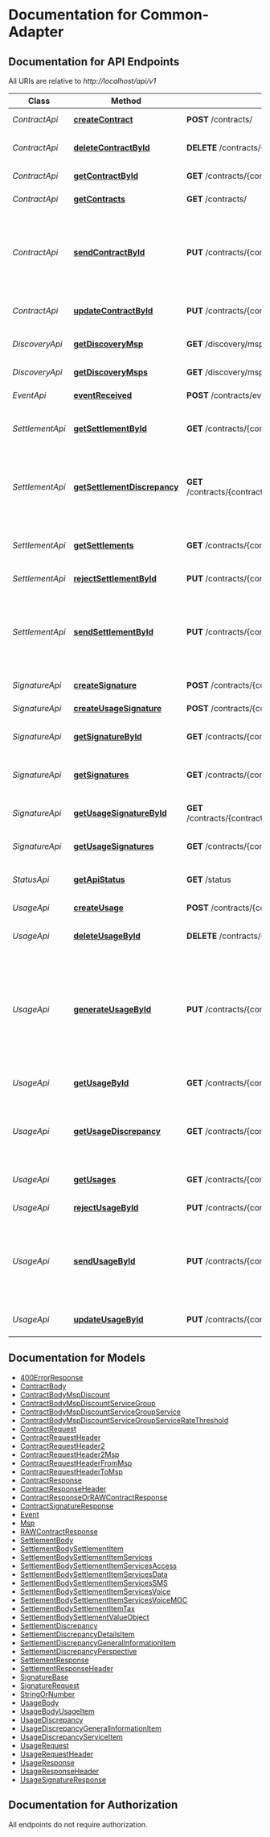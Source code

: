 # Documentation for Common-Adapter

<a name="documentation-for-api-endpoints"></a>
## Documentation for API Endpoints

All URIs are relative to *http://localhost/api/v1*

Class | Method | HTTP request | Description
------------ | ------------- | ------------- | -------------
*ContractApi* | [**createContract**](Apis/ContractApi.md#createcontract) | **POST** /contracts/ | Create a new Contract
*ContractApi* | [**deleteContractById**](Apis/ContractApi.md#deletecontractbyid) | **DELETE** /contracts/{contractId} | Delete a Contract By its Id
*ContractApi* | [**getContractById**](Apis/ContractApi.md#getcontractbyid) | **GET** /contracts/{contractId} | Get a Contract By its Id
*ContractApi* | [**getContracts**](Apis/ContractApi.md#getcontracts) | **GET** /contracts/ | Show a list of all Contracts
*ContractApi* | [**sendContractById**](Apis/ContractApi.md#sendcontractbyid) | **PUT** /contracts/{contractId}/send/ | Set State to \"SEND\" and POST to Blochain adapter towards TargetMsp of the Contract
*ContractApi* | [**updateContractById**](Apis/ContractApi.md#updatecontractbyid) | **PUT** /contracts/{contractId} | Update existing Contract
*DiscoveryApi* | [**getDiscoveryMsp**](Apis/DiscoveryApi.md#getdiscoverymsp) | **GET** /discovery/msps/{mspId} | Show details for a specific Msp
*DiscoveryApi* | [**getDiscoveryMsps**](Apis/DiscoveryApi.md#getdiscoverymsps) | **GET** /discovery/msps | Show a list of all Msps
*EventApi* | [**eventReceived**](Apis/EventApi.md#eventreceived) | **POST** /contracts/event/ | Webhook callback
*SettlementApi* | [**getSettlementById**](Apis/SettlementApi.md#getsettlementbyid) | **GET** /contracts/{contractId}/settlements/{settlementId} | Get Settlement Object by its Id
*SettlementApi* | [**getSettlementDiscrepancy**](Apis/SettlementApi.md#getsettlementdiscrepancy) | **GET** /contracts/{contractId}/settlements/{settlementId}/discrepancy/ | Get the discrepancy between a settlement and a given partner settlement.
*SettlementApi* | [**getSettlements**](Apis/SettlementApi.md#getsettlements) | **GET** /contracts/{contractId}/settlements/ | Get All Settlement of a given Contract
*SettlementApi* | [**rejectSettlementById**](Apis/SettlementApi.md#rejectsettlementbyid) | **PUT** /contracts/{contractId}/settlements/{settlementId}/reject/ | Set Tag to \"REJECTED\"
*SettlementApi* | [**sendSettlementById**](Apis/SettlementApi.md#sendsettlementbyid) | **PUT** /contracts/{contractId}/settlements/{settlementId}/send/ | Set State to \"SEND\" and POST to Blockchain adapter towards TargetMsp of the Usage
*SignatureApi* | [**createSignature**](Apis/SignatureApi.md#createsignature) | **POST** /contracts/{contractId}/signatures/ | Create/Upload Signature
*SignatureApi* | [**createUsageSignature**](Apis/SignatureApi.md#createusagesignature) | **POST** /contracts/{contractId}/usages/{usageId}/signatures/ | Create/Upload Signature
*SignatureApi* | [**getSignatureById**](Apis/SignatureApi.md#getsignaturebyid) | **GET** /contracts/{contractId}/signatures/{signatureId} | Get Signature Object by its Id
*SignatureApi* | [**getSignatures**](Apis/SignatureApi.md#getsignatures) | **GET** /contracts/{contractId}/signatures/ | Get All signatures of a given Contract
*SignatureApi* | [**getUsageSignatureById**](Apis/SignatureApi.md#getusagesignaturebyid) | **GET** /contracts/{contractId}/usages/{usageId}/signatures/{signatureId} | Get Signature Object by its Id
*SignatureApi* | [**getUsageSignatures**](Apis/SignatureApi.md#getusagesignatures) | **GET** /contracts/{contractId}/usages/{usageId}/signatures/ | Get All signatures of a given Usage
*StatusApi* | [**getApiStatus**](Apis/StatusApi.md#getapistatus) | **GET** /status | Show version information of the API
*UsageApi* | [**createUsage**](Apis/UsageApi.md#createusage) | **POST** /contracts/{contractId}/usages/ | Create a new Usage
*UsageApi* | [**deleteUsageById**](Apis/UsageApi.md#deleteusagebyid) | **DELETE** /contracts/{contractId}/usages/{usageId} | Delete a Usage By its Id
*UsageApi* | [**generateUsageById**](Apis/UsageApi.md#generateusagebyid) | **PUT** /contracts/{contractId}/usages/{usageId}/generate/ | Generate the \"Settlement\" with local calculator and POST to Blochain adapter towards TargetMsp of the calculated response.
*UsageApi* | [**getUsageById**](Apis/UsageApi.md#getusagebyid) | **GET** /contracts/{contractId}/usages/{usageId} | Get Usage Object by its Id
*UsageApi* | [**getUsageDiscrepancy**](Apis/UsageApi.md#getusagediscrepancy) | **GET** /contracts/{contractId}/usages/{usageId}/discrepancy/ | Get the discrepancy between an usage and a given partner usage.
*UsageApi* | [**getUsages**](Apis/UsageApi.md#getusages) | **GET** /contracts/{contractId}/usages/ | Get All usage of a given Contract
*UsageApi* | [**rejectUsageById**](Apis/UsageApi.md#rejectusagebyid) | **PUT** /contracts/{contractId}/usages/{usageId}/reject/ | Set Tag to \"REJECTED\"
*UsageApi* | [**sendUsageById**](Apis/UsageApi.md#sendusagebyid) | **PUT** /contracts/{contractId}/usages/{usageId}/send/ | Set State to \"SEND\" and POST to Blockchain adapter towards TargetMsp of the Usage
*UsageApi* | [**updateUsageById**](Apis/UsageApi.md#updateusagebyid) | **PUT** /contracts/{contractId}/usages/{usageId} | Update Usage Object by its Id


<a name="documentation-for-models"></a>
## Documentation for Models

 - [400ErrorResponse](./Models/400ErrorResponse.md)
 - [ContractBody](./Models/ContractBody.md)
 - [ContractBodyMspDiscount](./Models/ContractBodyMspDiscount.md)
 - [ContractBodyMspDiscountServiceGroup](./Models/ContractBodyMspDiscountServiceGroup.md)
 - [ContractBodyMspDiscountServiceGroupService](./Models/ContractBodyMspDiscountServiceGroupService.md)
 - [ContractBodyMspDiscountServiceGroupServiceRateThreshold](./Models/ContractBodyMspDiscountServiceGroupServiceRateThreshold.md)
 - [ContractRequest](./Models/ContractRequest.md)
 - [ContractRequestHeader](./Models/ContractRequestHeader.md)
 - [ContractRequestHeader2](./Models/ContractRequestHeader2.md)
 - [ContractRequestHeader2Msp](./Models/ContractRequestHeader2Msp.md)
 - [ContractRequestHeaderFromMsp](./Models/ContractRequestHeaderFromMsp.md)
 - [ContractRequestHeaderToMsp](./Models/ContractRequestHeaderToMsp.md)
 - [ContractResponse](./Models/ContractResponse.md)
 - [ContractResponseHeader](./Models/ContractResponseHeader.md)
 - [ContractResponseOrRAWContractResponse](./Models/ContractResponseOrRAWContractResponse.md)
 - [ContractSignatureResponse](./Models/ContractSignatureResponse.md)
 - [Event](./Models/Event.md)
 - [Msp](./Models/Msp.md)
 - [RAWContractResponse](./Models/RAWContractResponse.md)
 - [SettlementBody](./Models/SettlementBody.md)
 - [SettlementBodySettlementItem](./Models/SettlementBodySettlementItem.md)
 - [SettlementBodySettlementItemServices](./Models/SettlementBodySettlementItemServices.md)
 - [SettlementBodySettlementItemServicesAccess](./Models/SettlementBodySettlementItemServicesAccess.md)
 - [SettlementBodySettlementItemServicesData](./Models/SettlementBodySettlementItemServicesData.md)
 - [SettlementBodySettlementItemServicesSMS](./Models/SettlementBodySettlementItemServicesSMS.md)
 - [SettlementBodySettlementItemServicesVoice](./Models/SettlementBodySettlementItemServicesVoice.md)
 - [SettlementBodySettlementItemServicesVoiceMOC](./Models/SettlementBodySettlementItemServicesVoiceMOC.md)
 - [SettlementBodySettlementItemTax](./Models/SettlementBodySettlementItemTax.md)
 - [SettlementBodySettlementValueObject](./Models/SettlementBodySettlementValueObject.md)
 - [SettlementDiscrepancy](./Models/SettlementDiscrepancy.md)
 - [SettlementDiscrepancyDetailsItem](./Models/SettlementDiscrepancyDetailsItem.md)
 - [SettlementDiscrepancyGeneralInformationItem](./Models/SettlementDiscrepancyGeneralInformationItem.md)
 - [SettlementDiscrepancyPerspective](./Models/SettlementDiscrepancyPerspective.md)
 - [SettlementResponse](./Models/SettlementResponse.md)
 - [SettlementResponseHeader](./Models/SettlementResponseHeader.md)
 - [SignatureBase](./Models/SignatureBase.md)
 - [SignatureRequest](./Models/SignatureRequest.md)
 - [StringOrNumber](./Models/StringOrNumber.md)
 - [UsageBody](./Models/UsageBody.md)
 - [UsageBodyUsageItem](./Models/UsageBodyUsageItem.md)
 - [UsageDiscrepancy](./Models/UsageDiscrepancy.md)
 - [UsageDiscrepancyGeneralInformationItem](./Models/UsageDiscrepancyGeneralInformationItem.md)
 - [UsageDiscrepancyServiceItem](./Models/UsageDiscrepancyServiceItem.md)
 - [UsageRequest](./Models/UsageRequest.md)
 - [UsageRequestHeader](./Models/UsageRequestHeader.md)
 - [UsageResponse](./Models/UsageResponse.md)
 - [UsageResponseHeader](./Models/UsageResponseHeader.md)
 - [UsageSignatureResponse](./Models/UsageSignatureResponse.md)


<a name="documentation-for-authorization"></a>
## Documentation for Authorization

All endpoints do not require authorization.
